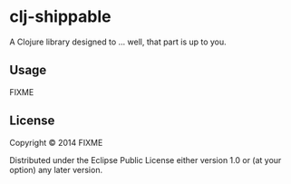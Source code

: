 # clj-shippable

A Clojure library designed to ... well, that part is up to you.



## Usage

FIXME

## License

Copyright © 2014 FIXME

Distributed under the Eclipse Public License either version 1.0 or (at
your option) any later version.
